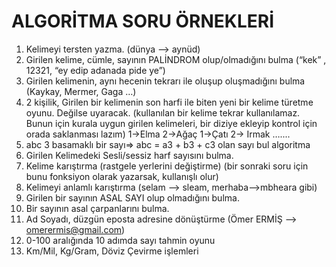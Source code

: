 # ALGORİTMA SORU ÖRNEKLERİ

1.    Kelimeyi tersten yazma. (dünya --> aynüd)
2.    Girilen kelime, cümle, sayının PALİNDROM olup/olmadığını bulma (“kek” ,  12321, “ey edip adanada pide ye”)
3.    Girilen kelimenin, aynı hecenin tekrarı ile oluşup oluşmadığını bulma  (Kaykay, Mermer, Gaga …)
4.    2 kişilik, Girilen bir kelimenin son harfi ile biten yeni bir kelime türetme oyunu. Değilse uyaracak.  (kullanılan bir kelime tekrar kullanılamaz. Bunun için kurala uygun girilen kelimeleri, bir diziye ekleyip kontrol için orada saklanması lazım) 1->Elma  2->Ağaç   1->Çatı   2-> Irmak ….... 
5.    abc 3 basamaklı bir sayı=> abc = a3 + b3 + c3 olan sayı bul algoritma
6.    Girilen Kelimedeki Sesli/sessiz harf sayısını bulma. 
7.    Kelime karıştırma (rastgele yerlerini değiştirme) (bir sonraki soru için bunu fonksiyon olarak yazarsak, kullanışlı olur) 
8.    Kelimeyi anlamlı karıştırma  (selam --> sleam, merhaba-->mbheara gibi) 
9.    Girilen bir sayının ASAL SAYI olup olmadığını bulma. 
10.    Bir sayının asal çarpanlarını bulma. 
11.    Ad Soyadı, düzgün eposta adresine dönüştürme (Ömer ERMİŞ -->  omerermis@gmail.com) 
12.    0-100 aralığında 10 adımda sayı tahmin oyunu
13.    Km/Mil, Kg/Gram, Döviz Çevirme işlemleri
